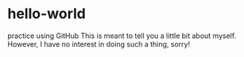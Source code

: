 # hello-world
practice using GitHub
This is meant to tell you a little bit about myself. However, I have no interest in doing such a thing, sorry!
